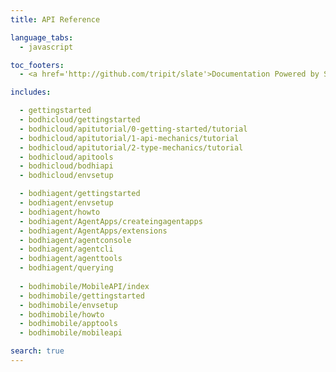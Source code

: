 ```yaml
---
title: API Reference

language_tabs:
  - javascript

toc_footers:
  - <a href='http://github.com/tripit/slate'>Documentation Powered by Slate</a>

includes:

  - gettingstarted
  - bodhicloud/gettingstarted
  - bodhicloud/apitutorial/0-getting-started/tutorial
  - bodhicloud/apitutorial/1-api-mechanics/tutorial
  - bodhicloud/apitutorial/2-type-mechanics/tutorial
  - bodhicloud/apitools
  - bodhicloud/bodhiapi
  - bodhicloud/envsetup

  - bodhiagent/gettingstarted
  - bodhiagent/envsetup
  - bodhiagent/howto
  - bodhiagent/AgentApps/createingagentapps
  - bodhiagent/AgentApps/extensions
  - bodhiagent/agentconsole
  - bodhiagent/agentcli
  - bodhiagent/agenttools
  - bodhiagent/querying
  
  - bodhimobile/MobileAPI/index
  - bodhimobile/gettingstarted
  - bodhimobile/envsetup
  - bodhimobile/howto
  - bodhimobile/apptools
  - bodhimobile/mobileapi

search: true
---
```

